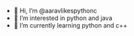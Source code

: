 - 👋 Hi, I’m @aaravlikespythonc
- 👀 I’m interested in python and java
- 🌱 I’m currently learning python and c++


<!---
aaravlikespythonc/aaravlikespythonc is a ✨ special ✨ repository because its `README.md` (this file) appears on your GitHub profile.
You can click the Preview link to take a look at your changes.
--->
